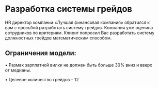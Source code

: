 # Разработка системы грейдов

HR директор компании «Лучшая финансовая компания» обратился к вам с просьбой разработать систему грейдов. Компания уже оценила сотрудников по критериям. Клиент попросил Вас разработать систему должностных грейдов математическим способом. 

## Ограничения модели: 

•	Размах зарплатной вилки не должен быть больше 30% вниз и вверх от медианы. 

•	Целевое количество грейдов – 12
